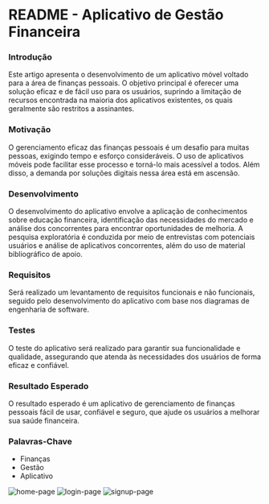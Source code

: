 # README - Aplicativo de Gestão Financeira
### Introdução
Este artigo apresenta o desenvolvimento de um aplicativo móvel voltado para a área de finanças pessoais. O objetivo principal é oferecer uma solução eficaz e de fácil uso para os usuários, suprindo a limitação de recursos encontrada na maioria dos aplicativos existentes, os quais geralmente são restritos a assinantes.

### Motivação
O gerenciamento eficaz das finanças pessoais é um desafio para muitas pessoas, exigindo tempo e esforço consideráveis. O uso de aplicativos móveis pode facilitar esse processo e torná-lo mais acessível a todos. Além disso, a demanda por soluções digitais nessa área está em ascensão.

### Desenvolvimento
O desenvolvimento do aplicativo envolve a aplicação de conhecimentos sobre educação financeira, identificação das necessidades do mercado e análise dos concorrentes para encontrar oportunidades de melhoria. A pesquisa exploratória é conduzida por meio de entrevistas com potenciais usuários e análise de aplicativos concorrentes, além do uso de material bibliográfico de apoio.

### Requisitos
Será realizado um levantamento de requisitos funcionais e não funcionais, seguido pelo desenvolvimento do aplicativo com base nos diagramas de engenharia de software.

### Testes
O teste do aplicativo será realizado para garantir sua funcionalidade e qualidade, assegurando que atenda às necessidades dos usuários de forma eficaz e confiável.

### Resultado Esperado
O resultado esperado é um aplicativo de gerenciamento de finanças pessoais fácil de usar, confiável e seguro, que ajude os usuários a melhorar sua saúde financeira.

### Palavras-Chave
* Finanças
* Gestão
* Aplicativo


![home-page](https://github.com/user-attachments/assets/567f0821-0cfb-4907-92ab-650b2f2c76d2)
![login-page](https://github.com/user-attachments/assets/ff4dc32b-1527-406d-9830-413b672d05b4)
![signup-page](https://github.com/user-attachments/assets/0244f56d-c06b-4e08-9a9b-ab30aa7bdb28)
